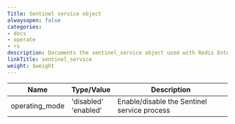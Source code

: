```yaml
---
Title: Sentinel service object
alwaysopen: false
categories:
- docs
- operate
- rs
description: Documents the sentinel_service object used with Redis Enterprise Software REST API calls.
linkTitle: sentinel_service
weight: $weight
---
```


| Name | Type/Value | Description |
|------|------------|-------------|
| operating_mode | 'disabled'<br />'enabled' | Enable/disable the Sentinel service process |
